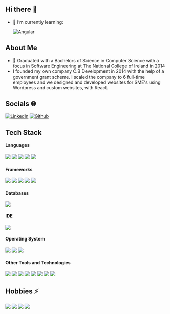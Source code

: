 ## Hi there 👋

- 🌱 I’m currently learning: 

   ![Angular](https://img.shields.io/badge/angular-%23DD0031.svg?style=for-the-badge&logo=angular&logoColor=white)
  
## About Me 
- :school: Graduated with a Bachelors of Science in Computer Science with a focus in Software Engineering at The National College of Ireland in 2014
- I founded my own company C.B Development in 2014 with the help of a government grant scheme. I scaled the company to 6 full-time employees and we designed and developed websites for SME's using Wordpress and custom websites, with React.
## Socials 🌐

[![LinkedIn](https://img.shields.io/badge/LinkedIn-0A66C2.svg?style=for-the-badge&logo=LinkedIn&logoColor=white)](https://www.linkedin.com/in/cpeter-butler/)
[![Github](https://img.shields.io/badge/GitHub-181717.svg?style=for-the-badge&logo=GitHub&logoColor=white)](https://github.com/ptrbtlr)

## Tech Stack 

<h4> Languages </h4>
<span> 
  <img src="https://img.shields.io/badge/HTML5-E34F26?style=for-the-badge&logo=html5&logoColor=white">
  <img src="https://img.shields.io/badge/CSS3-1572B6?style=for-the-badge&logo=css3&logoColor=white">
  <img src="https://img.shields.io/badge/JavaScript-F7DF1E?style=for-the-badge&logo=javascript&logoColor=black">
  <img src="https://img.shields.io/badge/TypeScript-3178C6.svg?style=for-the-badge&logo=TypeScript&logoColor=white">
  <img src="https://img.shields.io/badge/Python-3776AB.svg?style=for-the-badge&logo=Python&logoColor=white">
</span>

<h4> Frameworks </h4>
<span>
  <img src="https://img.shields.io/badge/React-20232A?style=for-the-badge&logo=react&logoColor=61DAFB">
  <img src="https://img.shields.io/badge/Next.js-000000.svg?style=for-the-badge&logo=nextdotjs&logoColor=white">
  <img src="https://img.shields.io/badge/Bootstrap-563D7C?style=for-the-badge&logo=bootstrap&logoColor=white">
  <img src="https://img.shields.io/badge/Tailwind%20CSS-06B6D4.svg?style=for-the-badge&logo=Tailwind-CSS&logoColor=white">
  <img src="https://img.shields.io/badge/angular-%23DD0031.svg?style=for-the-badge&logo=angular&logoColor=white">
</span>

<h4> Databases </h4>
<span>
  <img src="https://img.shields.io/badge/MySQL-00000F?style=for-the-badge&logo=mysql&logoColor=white">
</span>

<h4> IDE </h4>
<span>
<img src="https://img.shields.io/badge/Visual_Studio_Code-0078D4?style=for-the-badge&logo=visual%20studio%20code&logoColor=white">

<h4> Operating System </h4>
<span>
  <img src="https://img.shields.io/badge/Linux-FCC624?style=for-the-badge&logo=linux&logoColor=black">
  <img src="https://img.shields.io/badge/Ubuntu-E95420?style=for-the-badge&logo=ubuntu&logoColor=white">
  <img src="https://img.shields.io/badge/Windows-0078D6?style=for-the-badge&logo=windows&logoColor=white">
</span>

<h4> Other Tools and Technologies </h4>
<span>
  <img src="https://img.shields.io/badge/Git-F05032?style=for-the-badge&logo=git&logoColor=white">
  <img src="https://img.shields.io/badge/npm-CB3837?style=for-the-badge&logo=npm&logoColor=white">
  <img src="https://img.shields.io/badge/Node.js-339933?style=for-the-badge&logo=nodedotjs&logoColor=white">
  <img src="https://img.shields.io/badge/Postman-FF6C37?style=for-the-badge&logo=Postman&logoColor=white">
  <img src="https://img.shields.io/badge/GraphQL-E10098.svg?style=for-the-badge&logo=GraphQL&logoColor=white">
  <img src="https://img.shields.io/badge/Markdown-000000?style=for-the-badge&logo=markdown&logoColor=white">
  <img src="https://img.shields.io/badge/Sass-CC6699?style=for-the-badge&logo=sass&logoColor=white">
  <img src="https://img.shields.io/badge/AWS-%23FF9900.svg?style=for-the-badge&logo=amazon-aws&logoColor=white">
</span>

## Hobbies ⚡ 
<span>
  <img src="https://img.shields.io/badge/UFC-D20A0A.svg?style=for-the-badge&logo=UFC&logoColor=white">
  <img src="https://img.shields.io/badge/Netflix-E50914.svg?style=for-the-badge&logo=Netflix&logoColor=white">
  <img src="https://img.shields.io/badge/Udemy-A435F0.svg?style=for-the-badge&logo=Udemy&logoColor=white">
  <img src="https://img.shields.io/badge/Codecademy-FFF0E5?style=for-the-badge&logo=codecademy&logoColor=1F243A">
</span>

<!--
**ptrbtlr/ptrbtlr** is a ✨ _special_ ✨ repository because its `README.md` (this file) appears on your GitHub profile.

Here are some ideas to get you started:

- 🔭 I’m currently working on ...
- 🌱 I’m currently learning ...
- 👯 I’m looking to collaborate on ...
- 🤔 I’m looking for help with ...
- 💬 Ask me about ...
- 📫 How to reach me: ...
- 😄 Pronouns: ...
- ⚡ Fun fact: ...
-->
